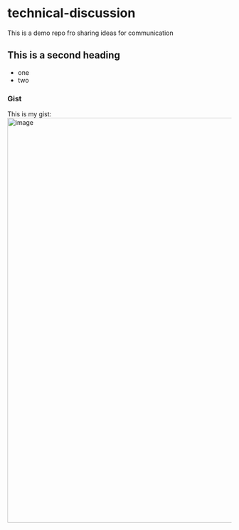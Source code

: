 # technical-discussion
This is a demo repo fro sharing ideas for communication


## This is a second heading

* one
* two


### Gist
This is my gist: <img width="908" alt="image" src="https://user-images.githubusercontent.com/59704189/180469745-e6329283-2358-4a2b-8257-5d429e09db1a.png">
